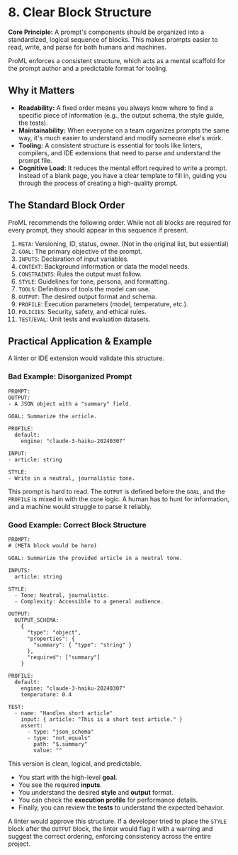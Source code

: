 # 8. Clear Block Structure

**Core Principle:** A prompt's components should be organized into a standardized, logical sequence of blocks. This makes prompts easier to read, write, and parse for both humans and machines.

ProML enforces a consistent structure, which acts as a mental scaffold for the prompt author and a predictable format for tooling.

## Why it Matters

*   **Readability:** A fixed order means you always know where to find a specific piece of information (e.g., the output schema, the style guide, the tests).
*   **Maintainability:** When everyone on a team organizes prompts the same way, it's much easier to understand and modify someone else's work.
*   **Tooling:** A consistent structure is essential for tools like linters, compilers, and IDE extensions that need to parse and understand the prompt file.
*   **Cognitive Load:** It reduces the mental effort required to write a prompt. Instead of a blank page, you have a clear template to fill in, guiding you through the process of creating a high-quality prompt.

## The Standard Block Order

ProML recommends the following order. While not all blocks are required for every prompt, they should appear in this sequence if present.

1.  `META`: Versioning, ID, status, owner. (Not in the original list, but essential)
2.  `GOAL`: The primary objective of the prompt.
3.  `INPUTS`: Declaration of input variables.
4.  `CONTEXT`: Background information or data the model needs.
5.  `CONSTRAINTS`: Rules the output must follow.
6.  `STYLE`: Guidelines for tone, persona, and formatting.
7.  `TOOLS`: Definitions of tools the model can use.
8.  `OUTPUT`: The desired output format and schema.
9.  `PROFILE`: Execution parameters (model, temperature, etc.).
10. `POLICIES`: Security, safety, and ethical rules.
11. `TEST`/`EVAL`: Unit tests and evaluation datasets.

## Practical Application & Example

A linter or IDE extension would validate this structure.

### Bad Example: Disorganized Prompt

```
PROMPT:
OUTPUT:
- A JSON object with a "summary" field.

GOAL: Summarize the article.

PROFILE:
  default:
    engine: "claude-3-haiku-20240307"

INPUT:
- article: string

STYLE:
- Write in a neutral, journalistic tone.
```

This prompt is hard to read. The `OUTPUT` is defined before the `GOAL`, and the `PROFILE` is mixed in with the core logic. A human has to hunt for information, and a machine would struggle to parse it reliably.

### Good Example: Correct Block Structure

```
PROMPT:
# (META block would be here)

GOAL: Summarize the provided article in a neutral tone.

INPUTS:
  article: string

STYLE:
  - Tone: Neutral, journalistic.
  - Complexity: Accessible to a general audience.

OUTPUT:
  OUTPUT_SCHEMA:
    {
      "type": "object",
      "properties": {
        "summary": { "type": "string" }
      },
      "required": ["summary"]
    }

PROFILE:
  default:
    engine: "claude-3-haiku-20240307"
    temperature: 0.4

TEST:
  - name: "Handles short article"
    input: { article: "This is a short test article." }
    assert:
      - type: "json_schema"
      - type: "not_equals"
        path: "$.summary"
        value: ""
```

This version is clean, logical, and predictable.

*   You start with the high-level **goal**.
*   You see the required **inputs**.
*   You understand the desired **style** and **output** format.
*   You can check the **execution profile** for performance details.
*   Finally, you can review the **tests** to understand the expected behavior.

A linter would approve this structure. If a developer tried to place the `STYLE` block after the `OUTPUT` block, the linter would flag it with a warning and suggest the correct ordering, enforcing consistency across the entire project.
